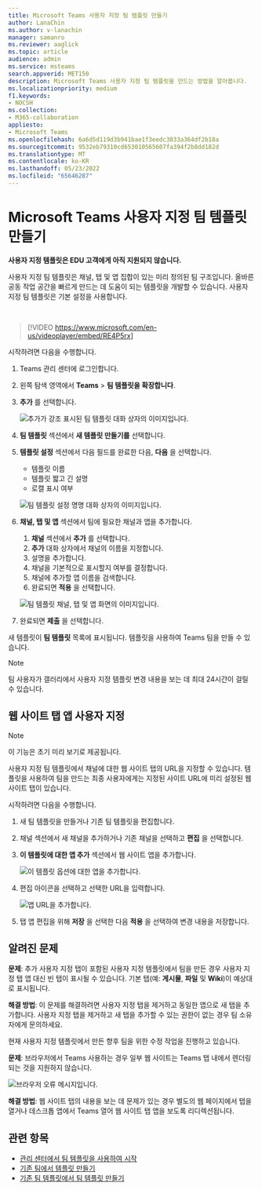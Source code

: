 ```yaml
---
title: Microsoft Teams 사용자 지정 팀 템플릿 만들기
author: LanaChin
ms.author: v-lanachin
manager: samanro
ms.reviewer: aaglick
ms.topic: article
audience: admin
ms.service: msteams
search.appverid: MET150
description: Microsoft Teams 사용자 지정 팀 템플릿을 만드는 방법을 알아봅니다.
ms.localizationpriority: medium
f1.keywords:
- NOCSH
ms.collection:
- M365-collaboration
appliesto:
- Microsoft Teams
ms.openlocfilehash: 6a6d5d119d3b941bae1f3eedc3033a364df2b18a
ms.sourcegitcommit: 9532eb79310cd653010565607fa394f2b8dd182d
ms.translationtype: MT
ms.contentlocale: ko-KR
ms.lasthandoff: 05/23/2022
ms.locfileid: "65646287"
---
```

# <a name="create-a-custom-team-template-in-microsoft-teams"></a>Microsoft Teams 사용자 지정 팀 템플릿 만들기

**사용자 지정 템플릿은 EDU 고객에게 아직 지원되지 않습니다.**

사용자 지정 팀 템플릿은 채널, 탭 및 앱 집합이 있는 미리 정의된 팀 구조입니다. 올바른 공동 작업 공간을 빠르게 만드는 데 도움이 되는 템플릿을 개발할 수 있습니다. 사용자 지정 팀 템플릿은 기본 설정을 사용합니다.  

<br>

> [!VIDEO https://www.microsoft.com/en-us/videoplayer/embed/RE4P5rx]


시작하려면 다음을 수행합니다.

1. Teams 관리 센터에 로그인합니다.

2. 왼쪽 탐색 영역에서 **Teams** > **팀 템플릿을 확장합니다**.

3. **추가** 를 선택합니다.

    ![추가가 강조 표시된 팀 템플릿 대화 상자의 이미지입니다.](media/team-templates-new.png)

4. **팀 템플릿** 섹션에서 **새 템플릿 만들기를** 선택합니다.

5. **템플릿 설정** 섹션에서 다음 필드를 완료한 다음, **다음** 을 선택합니다.
    - 템플릿 이름
    - 템플릿 짧고 긴 설명
    - 로캘 표시 여부  

    ![팀 템플릿 설정 명명 대화 상자의 이미지입니다.](media/template-add-a-name.png)

6. **채널, 탭 및 앱** 섹션에서 팀에 필요한 채널과 앱을 추가합니다.

    1. **채널** 섹션에서 **추가** 를 선택합니다.
    2. **추가** 대화 상자에서 채널의 이름을 지정합니다.
    3. 설명을 추가합니다.
    4. 채널을 기본적으로 표시할지 여부를 결정합니다.
    5. 채널에 추가할 앱 이름을 검색합니다.
    6. 완료되면 **적용** 을 선택합니다.

    ![팀 템플릿 채널, 탭 및 앱 화면의 이미지입니다.](media/template-channels-tabs-apps.png)

8. 완료되면 **제출** 을 선택합니다.

새 템플릿이 **팀 템플릿** 목록에 표시됩니다. 템플릿을 사용하여 Teams 팀을 만들 수 있습니다.

> [!Note]
> 팀 사용자가 갤러리에서 사용자 지정 템플릿 변경 내용을 보는 데 최대 24시간이 걸릴 수 있습니다.

## <a name="customizing-website-tab-apps"></a>웹 사이트 탭 앱 사용자 지정

> [!Note]
> 이 기능은 초기 미리 보기로 제공됩니다.

사용자 지정 팀 템플릿에서 채널에 대한 웹 사이트 탭의 URL을 지정할 수 있습니다. 템플릿을 사용하여 팀을 만드는 최종 사용자에게는 지정된 사이트 URL에 미리 설정된 웹 사이트 탭이 있습니다.

시작하려면 다음을 수행합니다.

1. 새 팀 템플릿을 만들거나 기존 팀 템플릿을 편집합니다.

2. 채널 섹션에서 새 채널을 추가하거나 기존 채널을 선택하고 **편집** 을 선택합니다.

3. **이 템플릿에 대한 앱 추가** 섹션에서 웹 사이트 앱을 추가합니다.

    ![이 템플릿 옵션에 대한 앱을 추가합니다.](media/add-an-app-template.png)

4. 편집 아이콘을 선택하고 선택한 URL을 입력합니다.

    ![앱 URL을 추가합니다.](media/add-url-app-template.png)

5. 탭 앱 편집을 위해 **저장** 을 선택한 다음 **적용** 을 선택하여 변경 내용을 저장합니다.

## <a name="known-issues"></a>알려진 문제

**문제**: 추가 사용자 지정 탭이 포함된 사용자 지정 템플릿에서 팀을 만든 경우 사용자 지정 탭 앱 대신 빈 탭이 표시될 수 있습니다. 기본 탭(예: **게시물**, **파일** 및 **Wiki**)이 예상대로 표시됩니다.

**해결 방법**: 이 문제를 해결하려면 사용자 지정 탭을 제거하고 동일한 앱으로 새 탭을 추가합니다. 사용자 지정 탭을 제거하고 새 탭을 추가할 수 있는 권한이 없는 경우 팀 소유자에게 문의하세요.

현재 사용자 지정 템플릿에서 만든 향후 팀을 위한 수정 작업을 진행하고 있습니다.

**문제**: 브라우저에서 Teams 사용하는 경우 일부 웹 사이트는 Teams 탭 내에서 렌더링되는 것을 지원하지 않습니다.

![브라우저 오류 메시지입니다.](media/browser-error-message.png)

**해결 방법**: 웹 사이트 탭의 내용을 보는 데 문제가 있는 경우 별도의 웹 페이지에서 탭을 열거나 데스크톱 앱에서 Teams 열어 웹 사이트 탭 앱을 보도록 리디렉션됩니다.

## <a name="related-topics"></a>관련 항목

- [관리 센터에서 팀 템플릿을 사용하여 시작](get-started-with-teams-templates-in-the-admin-console.md)
- [기존 팀에서 템플릿 만들기](create-template-from-existing-team.md)
- [기존 팀 템플릿에서 팀 템플릿 만들기](create-template-from-existing-template.md)
